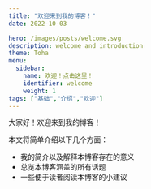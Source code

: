```yaml
---
title: "欢迎来到我的博客！"
date: 2022-10-03

hero: /images/posts/welcome.svg
description: welcome and introduction
theme: Toha
menu:
  sidebar:
    name: 欢迎！点击这里！
    identifier: welcome
    weight: 1
tags: ["基础","介绍","欢迎"]
---
```


大家好！欢迎来到我的博客！

本文将简单介绍以下几个方面：

- 我的简介以及解释本博客存在的意义
- 总览本博客涵盖的所有话题
- 一些便于读者阅读本博客的小建议
